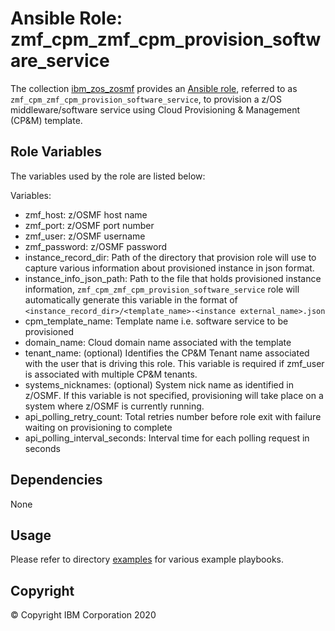 # Ansible Role: zmf_cpm_zmf_cpm_provision_software_service

The collection [ibm_zos_zosmf](../../README.md) provides an [Ansible role](https://docs.ansible.com/ansible/latest/user_guide/playbooks_reuse_roles.html), referred to as `zmf_cpm_zmf_cpm_provision_software_service`, to provision a z/OS middleware/software service using Cloud Provisioning & Management (CP&M) template.

## Role Variables

The variables used by the role are listed below:

Variables:
- zmf_host: z/OSMF host name
- zmf_port: z/OSMF port number
- zmf_user: z/OSMF username
- zmf_password: z/OSMF password
- instance_record_dir: Path of the directory that provision role will use to capture various information about provisioned instance in json format.
- instance_info_json_path: Path to the file that holds provisioned instance information, `zmf_cpm_zmf_cpm_provision_software_service` role will automatically generate this variable in the format of `<instance_record_dir>/<template_name>-<instance external_name>.json`
- cpm_template_name: Template name i.e. software service to be provisioned
- domain_name: Cloud domain name associated with the template
- tenant_name: (optional) Identifies the CP&M Tenant name associated with the user that is driving this role. This variable is required if zmf_user is associated with multiple CP&M tenants.
- systems_nicknames: (optional) System nick name as identified in z/OSMF. If this variable is not specified, provisioning will take place on a system where z/OSMF is currently running.
- api_polling_retry_count: Total retries number before role exit with failure waiting on provisioning to complete
- api_polling_interval_seconds: Interval time for each polling request in seconds

## Dependencies

None

## Usage

Please refer to directory [examples](../../examples/README.md) for various example playbooks.


## Copyright

© Copyright IBM Corporation 2020
